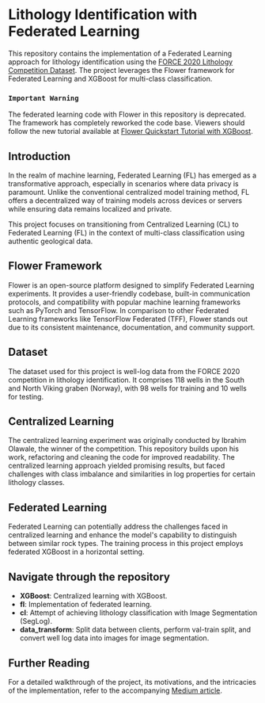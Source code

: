 # Lithology Identification with Federated Learning

This repository contains the implementation of a Federated Learning approach for lithology identification using the [FORCE 2020 Lithology Competition Dataset](https://www.sodir.no/globalassets/2-force/2020/seminars/contest-machine-learning/blog-post-litho-facies-competition-geological-summary.pdf). The project leverages the Flower framework for Federated Learning and XGBoost for multi-class classification.

### `Important Warning`
The federated learning code with Flower in this repository is deprecated. The framework has completely reworked the code base. Viewers should follow the new tutorial available at [Flower Quickstart Tutorial with XGBoost](https://flower.ai/docs/framework/tutorial-quickstart-xgboost.html).

## Introduction

In the realm of machine learning, Federated Learning (FL) has emerged as a transformative approach, especially in scenarios where data privacy is paramount. Unlike the conventional centralized model training method, FL offers a decentralized way of training models across devices or servers while ensuring data remains localized and private.

This project focuses on transitioning from Centralized Learning (CL) to Federated Learning (FL) in the context of multi-class classification using authentic geological data.

## Flower Framework

Flower is an open-source platform designed to simplify Federated Learning experiments. It provides a user-friendly codebase, built-in communication protocols, and compatibility with popular machine learning frameworks such as PyTorch and TensorFlow. In comparison to other Federated Learning frameworks like TensorFlow Federated (TFF), Flower stands out due to its consistent maintenance, documentation, and community support.

## Dataset

The dataset used for this project is well-log data from the FORCE 2020 competition in lithology identification. It comprises 118 wells in the South and North Viking graben (Norway), with 98 wells for training and 10 wells for testing.

## Centralized Learning

The centralized learning experiment was originally conducted by Ibrahim Olawale, the winner of the competition. This repository builds upon his work, refactoring and cleaning the code for improved readability. The centralized learning approach yielded promising results, but faced challenges with class imbalance and similarities in log properties for certain lithology classes.

## Federated Learning

Federated Learning can potentially address the challenges faced in centralized learning and enhance the model's capability to distinguish between similar rock types. The training process in this project employs federated XGBoost in a horizontal setting.

## Navigate through the repository

- **XGBoost**: Centralized learning with XGBoost.
- **fl**: Implementation of federated learning.
- **cl**: Attempt of achieving lithology classification with Image Segmentation (SegLog).
- **data_transform**: Split data between clients, perform val-train split, and convert well log data into images for image segmentation.


## Further Reading

For a detailed walkthrough of the project, its motivations, and the intricacies of the implementation, refer to the accompanying [Medium article](https://medium.com/@hyonbokan/federated-learning-for-multi-class-xgboost-with-flower-fl-force-2020-lithology-competition-d38b1177db64).
